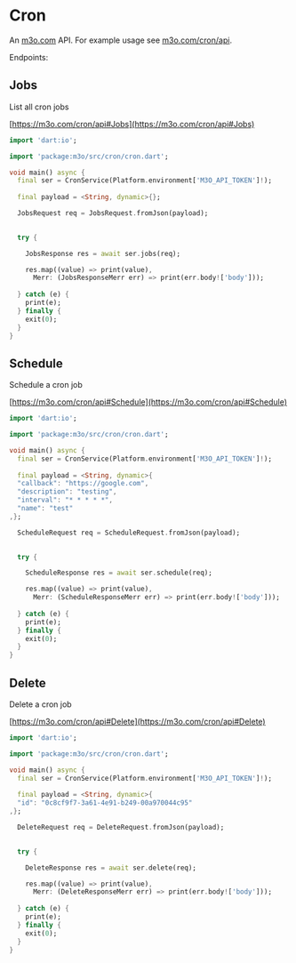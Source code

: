 # Cron

An [m3o.com](https://m3o.com) API. For example usage see [m3o.com/cron/api](https://m3o.com/cron/api).

Endpoints:

## Jobs

List all cron jobs


[https://m3o.com/cron/api#Jobs](https://m3o.com/cron/api#Jobs)

```dart
import 'dart:io';

import 'package:m3o/src/cron/cron.dart';

void main() async {
  final ser = CronService(Platform.environment['M3O_API_TOKEN']!);
 
  final payload = <String, dynamic>{};

  JobsRequest req = JobsRequest.fromJson(payload);

  
  try {

	JobsResponse res = await ser.jobs(req);

    res.map((value) => print(value),
	  Merr: (JobsResponseMerr err) => print(err.body!['body']));	
  
  } catch (e) {
    print(e);
  } finally {
    exit(0);
  }
}
```
## Schedule

Schedule a cron job


[https://m3o.com/cron/api#Schedule](https://m3o.com/cron/api#Schedule)

```dart
import 'dart:io';

import 'package:m3o/src/cron/cron.dart';

void main() async {
  final ser = CronService(Platform.environment['M3O_API_TOKEN']!);
 
  final payload = <String, dynamic>{
  "callback": "https://google.com",
  "description": "testing",
  "interval": "* * * * *",
  "name": "test"
,};

  ScheduleRequest req = ScheduleRequest.fromJson(payload);

  
  try {

	ScheduleResponse res = await ser.schedule(req);

    res.map((value) => print(value),
	  Merr: (ScheduleResponseMerr err) => print(err.body!['body']));	
  
  } catch (e) {
    print(e);
  } finally {
    exit(0);
  }
}
```
## Delete

Delete a cron job


[https://m3o.com/cron/api#Delete](https://m3o.com/cron/api#Delete)

```dart
import 'dart:io';

import 'package:m3o/src/cron/cron.dart';

void main() async {
  final ser = CronService(Platform.environment['M3O_API_TOKEN']!);
 
  final payload = <String, dynamic>{
  "id": "0c8cf9f7-3a61-4e91-b249-00a970044c95"
,};

  DeleteRequest req = DeleteRequest.fromJson(payload);

  
  try {

	DeleteResponse res = await ser.delete(req);

    res.map((value) => print(value),
	  Merr: (DeleteResponseMerr err) => print(err.body!['body']));	
  
  } catch (e) {
    print(e);
  } finally {
    exit(0);
  }
}
```
